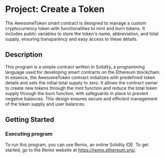 # Project: Create a Token

The AwesomeToken smart contract is designed to manage a custom cryptocurrency token with functionalities to mint and burn tokens. It includes public variables to store the token's name, abbreviation, and total supply, ensuring transparency and easy access to these details.

## Description

This program is a simple contract written in Solidity, a programming language used for developing smart contracts on the Ethereum blockchain. In essence, the AwesomeToken contract initializes with predefined token details and sets the initial total supply to zero. It allows the contract owner to create new tokens through the mint function and reduce the total token supply through the burn function, with safeguards in place to prevent negative balances. This design ensures secure and efficient management of the token supply and user balances.

## Getting Started

### Executing program

To run this program, you can use Remix, an online Solidity IDE. To get started, go to the Remix website at https://remix.ethereum.org/.
